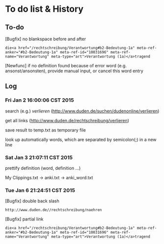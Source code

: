 To do list & History
====================

## To-do

[Bugfix] no blankspace before and after

	die<a href="/rechtschreibung/Verantwortung#b2-Bedeutung-1a" meta-ref-anker="#b2-Bedeutung-1a" meta-ref-id="10031696" meta-ref-name="Verantwortung" meta-type="art">Verantwortung (1a)</a>tragend

[Newfunc] if no definition found because of error word (e.g. ansonst/ansonsten), provide manual input, or cancel this word entry

## Log

### Fri Jan  2 16:00:06 CST 2015

search (e.g.) _verlieren_ (http://www.duden.de/suchen/dudenonline/verlieren)

get all links (http://www.duden.de/rechtschreibung/verlieren)

save result to temp.txt as temporary file

look up automatically words, which are separated by semicolon(;) in a new line

### Sat Jan  3 21:07:11 CST 2015

prettify definition (word, definition ...)

My Clippings.txt -> anki.txt -> anki_word.txt

### Tue Jan  6 21:24:51 CST 2015

[Bugfix] double back slash

	http://www.duden.de//rechtschreibung/naehren

[Bugfix] partial link

	die<a href="/rechtschreibung/Verantwortung#b2-Bedeutung-1a" meta-ref-anker="#b2-Bedeutung-1a" meta-ref-id="10031696" meta-ref-name="Verantwortung" meta-type="art">Verantwortung (1a)</a>tragend